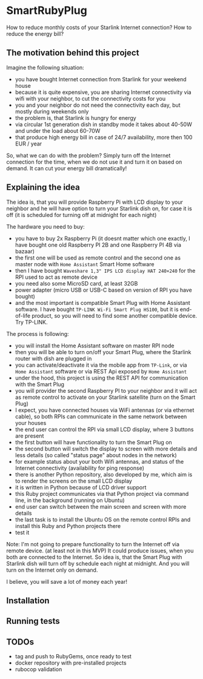 # SmartRubyPlug

How to reduce monthly costs of your Starlink Internet connection? How to reduce the energy bill? 

## The motivation behind this project
Imagine the following situation:
- you have bought Internet connection from Starlink for your weekend house
- because it is quite expensive, you are sharing Internet connectivity via wifi with your neighbor, to cut the connectivity costs for you
- you and your neighbor do not need the connectivity each day, but mostly during weekends only
- the problem is, that Starlink is hungry for energy
- via circular 1st generation dish in standby mode it takes about 40-50W and under the load about 60-70W
- that produce high energy bill in case of 24/7 availability, more then 100 EUR / year

So, what we can do with the problem? Simply turn off the Internet connection for the time, when we do not use it and turn it on based on demand.
It can cut your energy bill dramatically!

## Explaining the idea
The idea is, that you will provide Raspberry Pi with LCD display to your neighbor and he will have option to turn your Starlink dish on, for case it is off (it is scheduled for turning off at midnight for each night)

The hardware you need to buy:
- you have to buy 2x Raspberry Pi (it doesnt matter which one exactly, I have bought one old Raspberry PI 2B and one Raspberry PI 4B via bazaar)
- the first one will be used as remote control and the second one as master node with `Home Assistant` Smart Home software
- then I have bought `Waveshare 1,3" IPS LCD display HAT 240×240` for the RPI used to act as remote device
- you need also some MicroSD card, at least 32GB
- power adapter (micro USB or USB-C based on version of RPI you have bought)
- and the most important is compatible Smart Plug with Home Assistant software. I have bought `TP-LINK Wi-Fi Smart Plug HS100`, but it is end-of-life product, so 
you will need to find some another compatible device. Try TP-LINK.

The process is following:
- you will install the Home Assistant software on master RPI node 
- then you will be able to turn on/off your Smart Plug, where the Starlink router with dish are plugged in 
- you can activate/deactivate it via the mobile app from `TP-Link`, or via `Home Assistant` software or via REST Api exposed by `Home Assistant`
- under the hood, this project is using the REST API for communication with the Smart Plug
- you will provider the second Raspberry PI to your neighbor and it will act as remote control to activate on your Starlink satellite (turn on the Smart Plug)
- I expect, you have connected houses via WiFi antennas (or via ethernet cable), so both RPIs can communicate in the same network between your houses
- the end user can control the RPI via small LCD display, where 3 buttons are present
- the first button will have functionality to turn the Smart Plug on
- the second button will switch the display to screen with more details and less details (so called "status page" about nodes in the network)
- for example status about your both Wifi antennas, and status of the Internet connectivity (availability for ping response)
- there is another Python repository, also developed by me, which aim is to render the screens on the small LCD display
- it is written in Python because of LCD driver support
- this Ruby project communicates via that Python project via command line, in the background (running on Ubuntu)
- end user can switch between the main screen and screen with more details 
- the last task is to install the Ubuntu OS on the remote control RPIs and install this Ruby and Python projects there
- test it

Note: I'm not going to prepare functionality to turn the Internet off via remote device. (at least not in this MVP) It could produce issues, when you both are connected to the Internet.
So idea is, that the Smart Plug with Starlink dish will turn off by schedule each night at midnight. And you will turn on the Internet only on demand. 

I believe, you will save a lot of money each year!

## Installation

## Running tests


## TODOs
- tag and push to RubyGems, once ready to test
- docker repository with pre-installed projects
- rubocop validation
